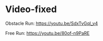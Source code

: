 Video-fixed
====

Obstacle Run:
https://youtu.be/SdxTvGql_v4


Free Run:
https://youtu.be/80of-n9PaRE

